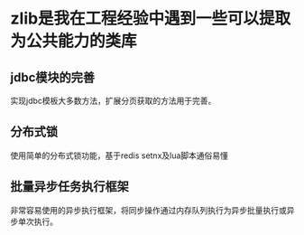 # zlib是我在工程经验中遇到一些可以提取为公共能力的类库
## jdbc模块的完善
实现jdbc模板大多数方法，扩展分页获取的方法用于完善。

## 分布式锁
使用简单的分布式锁功能，基于redis setnx及lua脚本通俗易懂

## 批量异步任务执行框架
非常容易使用的异步执行框架，将同步操作通过内存队列执行为异步批量执行或异步单次执行。
